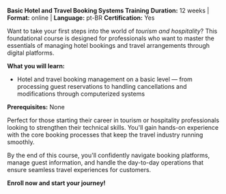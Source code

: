 **Basic Hotel and Travel Booking Systems Training**
**Duration:** 12 weeks | **Format:** online | **Language:** pt-BR
**Certification:** Yes

Want to take your first steps into the world of *tourism and hospitality*? This foundational course is designed for professionals who want to master the essentials of managing hotel bookings and travel arrangements through digital platforms.

**What you will learn:**
- Hotel and travel booking management on a basic level — from processing guest reservations to handling cancellations and modifications through computerized systems

**Prerequisites:**
None

Perfect for those starting their career in tourism or hospitality professionals looking to strengthen their technical skills. You'll gain hands-on experience with the core booking processes that keep the travel industry running smoothly.

By the end of this course, you'll confidently navigate booking platforms, manage guest information, and handle the day-to-day operations that ensure seamless travel experiences for customers.

**Enroll now and start your journey!**